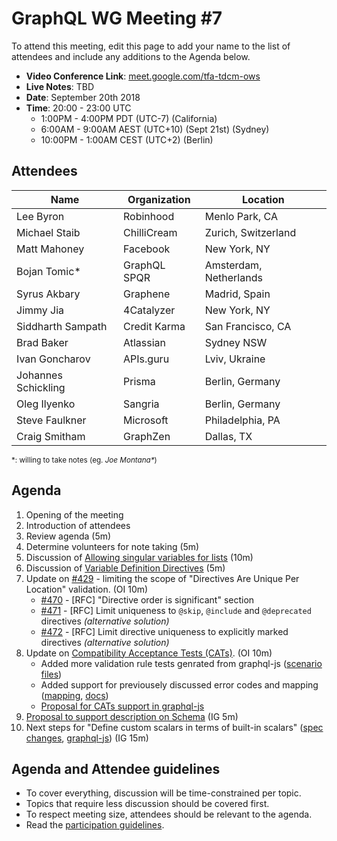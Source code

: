 # GraphQL WG Meeting #7

To attend this meeting, edit this page to add your name to the list of attendees
and include any additions to the Agenda below.

- **Video Conference Link**: [meet.google.com/tfa-tdcm-ows]()
- **Live Notes**: TBD
- **Date**: September 20th 2018
- **Time**: 20:00 - 23:00 UTC
  - 1:00PM - 4:00PM PDT (UTC-7) (California)
  - 6:00AM - 9:00AM AEST (UTC+10) (Sept 21st) (Sydney)
  - 10:00PM - 1:00AM CEST (UTC+2) (Berlin)

## Attendees

Name                 | Organization  | Location
-------------------- | ------------- | ----------------------
Lee Byron            | Robinhood     | Menlo Park, CA
Michael Staib        | ChilliCream   | Zurich, Switzerland
Matt Mahoney         | Facebook      | New York, NY
Bojan Tomic*         | GraphQL SPQR  | Amsterdam, Netherlands
Syrus Akbary         | Graphene      | Madrid, Spain
Jimmy Jia            | 4Catalyzer    | New York, NY
Siddharth Sampath    | Credit Karma  | San Francisco, CA
Brad Baker           | Atlassian     | Sydney NSW
Ivan Goncharov       | APIs.guru     | Lviv, Ukraine
Johannes Schickling  | Prisma        | Berlin, Germany
Oleg Ilyenko         | Sangria       | Berlin, Germany
Steve Faulkner       | Microsoft     | Philadelphia, PA
Craig Smitham        | GraphZen      | Dallas, TX

<small>\*: willing to take notes (eg. <em>Joe Montana*</em>)</small>

## Agenda

1. Opening of the meeting
1. Introduction of attendees
1. Review agenda (5m)
1. Determine volunteers for note taking (5m)
1. Discussion of [Allowing singular variables for lists](https://github.com/facebook/graphql/pull/509) (10m)
1. Discussion of [Variable Definition Directives](https://github.com/facebook/graphql/pull/510) (5m)
1. Update on [#429](https://github.com/facebook/graphql/issues/429) - limiting the scope of "Directives Are Unique Per Location" validation. (OI 10m)
    - [#470](https://github.com/facebook/graphql/pull/470) - [RFC] "Directive order is significant" section
    - [#471](https://github.com/facebook/graphql/pull/471) - [RFC] Limit uniqueness to `@skip`, `@include` and `@deprecated` directives _(alternative solution)_
    - [#472](https://github.com/facebook/graphql/pull/472) - [RFC] Limit directive uniqueness to explicitly marked directives _(alternative solution)_
1. Update on [Compatibility Acceptance Tests (CATs)](https://github.com/graphql-cats/graphql-cats). (OI 10m)
    - Added more validation rule tests genrated from graphql-js ([scenario files](https://github.com/graphql-cats/graphql-cats/tree/master/scenarios/validation))
    - Added support for previousely discussed error codes and mapping ([mapping](https://github.com/graphql-cats/graphql-cats/blob/master/scenarios/error-mapping.yaml), [docs](https://github.com/graphql-cats/graphql-cats#error-mapping))    
    - [Proposal for CATs support in graphql-js](https://github.com/graphql/graphql-js/issues/1404)
1. [Proposal to support description on Schema](https://github.com/facebook/graphql/pull/466) (IG 5m)
1. Next steps for "Define custom scalars in terms of built-in scalars" ([spec changes](https://github.com/facebook/graphql/pull/326), [graphql-js](https://github.com/graphql/graphql-js/pull/914)) (IG 15m)

## Agenda and Attendee guidelines

- To cover everything, discussion will be time-constrained per topic.
- Topics that require less discussion should be covered first.
- To respect meeting size, attendees should be relevant to the agenda.
- Read the [participation guidelines](../README.md#participation-guidelines).
